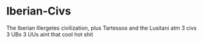 # Iberian-Civs
The Iberian Illergetes civilization, plus Tartessos and the Lusitani atm 3 civs 3 UBs 3 UUs aint that cool hot shit 
